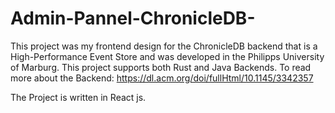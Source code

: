# Admin-Pannel-ChronicleDB-

This project was my frontend design for the ChronicleDB backend that is a High-Performance Event Store and was developed in the Philipps University of Marburg.
This project supports both Rust and Java Backends.
To read more about the Backend: https://dl.acm.org/doi/fullHtml/10.1145/3342357

The Project is written in React js.
